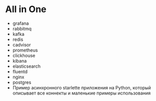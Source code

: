 # All in One

- grafana
- rabbitmq
- kafka
- redis
- cadvisor
- prometheus
- clickhouse
- kibana
- elasticsearch
- fluentd
- nginx
- postgres
- Пример асинхронного starlette приложения на Python, который описывает все коннекты и маленькие примеры использования

